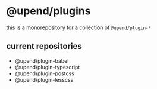 # @upend/plugins

this is a monorepository for a collection of `@upend/plugin-*`

## current repositories

- @upend/plugin-babel
- @upend/plugin-typescript
- @upend/plugin-postcss
- @upend/plugin-lesscss
